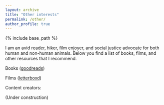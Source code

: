 ```yaml
---
layout: archive
title: "Other interests"
permalink: /other/
author_profile: true
---
```

{% include base_path %}

I am an avid reader, hiker, film enjoyer, and social justice advocate for both human and non-human animals. Below you find a list of books, films, and other resources that I recommend.

Books ([goodreads](https://www.goodreads.com/user/show/38502499-gabriela-oprea))

Films ([letterboxd](https://letterboxd.com/gabrielaoprea/))

Content creators:

(Under construction)
